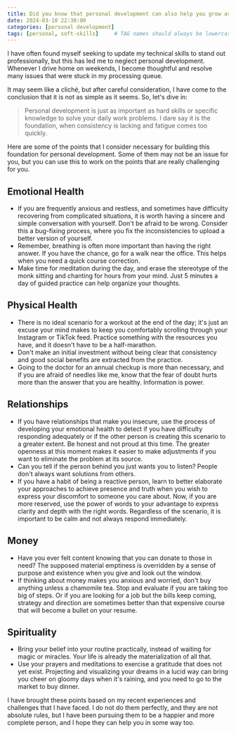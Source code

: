 ```yaml
---
title: Did you know that personal development can also help you grow as a professional?
date: 2024-03-10 22:30:00
categories: [personal development]
tags: [personal, soft-skills]     # TAG names should always be lowercase
---
```


I have often found myself seeking to update my technical skills to stand out professionally, but this has led me to neglect personal development. Whenever I drive home on weekends, I become thoughtful and resolve many issues that were stuck in my processing queue.

It may seem like a cliché, but after careful consideration, I have come to the conclusion that it is not as simple as it seems. So, let's dive in:

> Personal development is just as important as hard skills or specific knowledge to solve your daily work problems. I dare say it is the foundation, when consistency is lacking and fatigue comes too quickly.

Here are some of the points that I consider necessary for building this foundation for personal development. Some of them may not be an issue for you, but you can use this to work on the points that are really challenging for you.

## Emotional Health

- If you are frequently anxious and restless, and sometimes have difficulty recovering from complicated situations, it is worth having a sincere and simple conversation with yourself. Don't be afraid to be wrong. Consider this a bug-fixing process, where you fix the inconsistencies to upload a better version of yourself.
- Remember, breathing is often more important than having the right answer. If you have the chance, go for a walk near the office. This helps when you need a quick course correction.
- Make time for meditation during the day, and erase the stereotype of the monk sitting and chanting for hours from your mind. Just 5 minutes a day of guided practice can help organize your thoughts.

## Physical Health

- There is no ideal scenario for a workout at the end of the day; it's just an excuse your mind makes to keep you comfortably scrolling through your Instagram or TikTok feed. Practice something with the resources you have, and it doesn't have to be a half-marathon.
- Don't make an initial investment without being clear that consistency and good social benefits are extracted from the practice.
- Going to the doctor for an annual checkup is more than necessary, and if you are afraid of needles like me, know that the fear of doubt hurts more than the answer that you are healthy. Information is power.

## Relationships

- If you have relationships that make you insecure, use the process of developing your emotional health to detect if you have difficulty responding adequately or if the other person is creating this scenario to a greater extent. Be honest and not proud at this time. The greater openness at this moment makes it easier to make adjustments if you want to eliminate the problem at its source.
- Can you tell if the person behind you just wants you to listen? People don't always want solutions from others.
- If you have a habit of being a reactive person, learn to better elaborate your approaches to achieve presence and truth when you wish to express your discomfort to someone you care about. Now, if you are more reserved, use the power of words to your advantage to express clarity and depth with the right words. Regardless of the scenario, it is important to be calm and not always respond immediately.

## Money

- Have you ever felt content knowing that you can donate to those in need? The supposed material emptiness is overridden by a sense of purpose and existence when you give and look out the window.
- If thinking about money makes you anxious and worried, don't buy anything unless a chamomile tea. Stop and evaluate if you are taking too big of steps. Or if you are looking for a job but the bills keep coming, strategy and direction are sometimes better than that expensive course that will become a bullet on your resume.

## Spirituality

- Bring your belief into your routine practically, instead of waiting for magic or miracles. Your life is already the materialization of all that.
- Use your prayers and meditations to exercise a gratitude that does not yet exist. Projecting and visualizing your dreams in a lucid way can bring you cheer on gloomy days when it's raining, and you need to go to the market to buy dinner.

I have brought these points based on my recent experiences and challenges that I have faced. I do not do them perfectly, and they are not absolute rules, but I have been pursuing them to be a happier and more complete person, and I hope they can help you in some way too.
